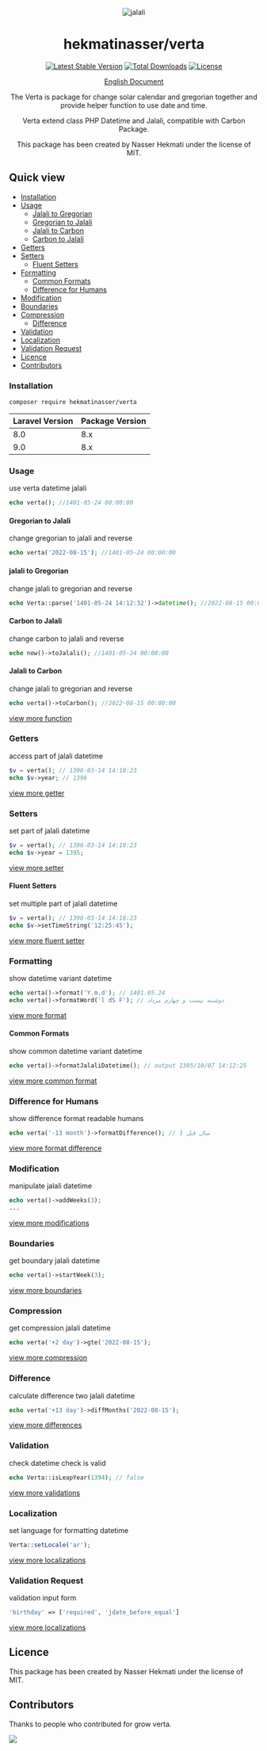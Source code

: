 <p align="center">
<img src="https://raw.githubusercontent.com/hekmatinasser/verta/master/logo.png" alt="jalali">
</p>
<h1 align="center">hekmatinasser/verta</h1>
<p align="center">
<a href="https://packagist.org/packages/hekmatinasser/verta"><img src="https://poser.pugx.org/hekmatinasser/verta/v/stable" alt="Latest Stable Version"></a>
<a href="https://packagist.org/packages/hekmatinasser/verta"><img src="https://poser.pugx.org/hekmatinasser/verta/downloads" alt="Total Downloads"></a>
<a href="https://packagist.org/packages/hekmatinasser/verta"><img src="https://poser.pugx.org/hekmatinasser/verta/license" alt="License"></a>
</p>

<p align="center">
<a href="https://hekmatinasser.github.io/verta">English Document</a>
</p>

<p align="center">The Verta is package for change solar calendar and gregorian together and provide helper function to use date and time.</p>
<p align="center">Verta extend class PHP Datetime and Jalali, compatible with Carbon Package.</p>
<p align="center">This package has been created by Nasser Hekmati under the license of MIT.</p>


## Quick view
     
- [Installation](#installation)
- [Usage](#usage)
    - [Jalali to Gregorian](#jalali-to-gregorian)
    - [Gregorian to Jalali](#gregorian-to-jalali)
    - [Jalali to Carbon](#jalali-to-carbon)
    - [Carbon to Jalali](#carbon-to-jalali)
- [Getters](#getters)
- [Setters](#setters)
  - [Fluent Setters](#fluent-setters)
- [Formatting](#formatting)
  - [Common Formats](#common-formats)
  - [Difference for Humans](#difference-for-humans)
- [Modification](#modification)
- [Boundaries](#boundaries)
- [Compression](#compression)
  - [Difference](#difference)
- [Validation](#validation)
- [Localization](#localization)
- [Validation Request](#validation-request)
- [Licence](#licence)
- [Contributors](#contributors)

### Installation

```shell
composer require hekmatinasser/verta
```

<table>
    <thead>
    <tr>
        <th>Laravel Version</th>
        <th>Package Version</th>
    </tr>
    </thead>
    <tbody>
    <tr>
        <td>8.0</td>
        <td>8.x</td>
    </tr>
    <tr>
        <td>9.0</td>
        <td>8.x</td>
    </tr>
    </tbody>
</table>

### Usage
<p>use verta datetime jalali</p>

```php
echo verta(); //1401-05-24 00:00:00
```

#### Gregorian to Jalali
<p>change gregorian to jalali and reverse</p>

```php
echo verta('2022-08-15'); //1401-05-24 00:00:00
```

#### jalali to Gregorian
<p>change jalali to gregorian and reverse</p>

```php
echo Verta::parse('1401-05-24 14:12:32')->datetime(); //2022-08-15 00:00:00
```

#### Carbon to Jalali
<p>change carbon to jalali and reverse</p>

```php
echo now()->toJalali(); //1401-05-24 00:00:00
```

#### Jalali to Carbon
<p>change jalali to gregorian and reverse</p>

```php
echo verta()->toCarbon(); //2022-08-15 00:00:00
```
[view more function](https://hekmatinasser.github.io/verta/#instantiate)

### Getters
<p>access part of jalali datetime</p>

```php
$v = verta(); // 1396-03-14 14:18:23
echo $v->year; // 1396
```
[view more getter](https://hekmatinasser.github.io/verta/#getter)

### Setters
<p>set part of jalali datetime</p>

```php
$v = verta(); // 1396-03-14 14:18:23
echo $v->year = 1395;
```
[view more setter](https://hekmatinasser.github.io/verta/#setter)


#### Fluent Setters
<p>set multiple part of jalali datetime</p>

```php
$v = verta(); // 1396-03-14 14:18:23
echo $v->setTimeString('12:25:45');
```
[view more fluent setter](https://hekmatinasser.github.io/verta/#set_date_time)


### Formatting
<p>show datetime variant datetime</p>

```php
echo verta()->format('Y.m.d'); // 1401.05.24
echo verta()->formatWord('l dS F'); // دوشنبه بیست و چهارم مرداد
```
[view more format](https://hekmatinasser.github.io/verta/#formatting)


#### Common Formats
<p>show common datetime variant datetime</p>

```php
echo verta()->formatJalaliDatetime(); // output 1395/10/07 14:12:25
```
[view more common format](https://hekmatinasser.github.io/verta/#format_date_time)


### Difference for Humans
<p>show difference format readable humans</p>

```php
echo verta('-13 month')->formatDifference(); // 1 سال قبل
```
[view more format difference](https://hekmatinasser.github.io/verta/#format_difference)

### Modification
<p>manipulate jalali datetime</p>

```php
echo verta()->addWeeks(3); 
...
```
[view more modifications](https://hekmatinasser.github.io/verta/#modification)

### Boundaries
<p>get boundary jalali datetime</p>

```php
echo verta()->startWeek(3); 
```
[view more boundaries](https://hekmatinasser.github.io/verta/#boundaries)

### Compression
<p>get compression jalali datetime</p>

```php
echo verta('+2 day')->gte('2022-08-15');
```
[view more compression](https://hekmatinasser.github.io/verta/#comparison)


### Difference
<p>calculate difference two jalali datetime</p>

```php
echo verta('+13 day')->diffMonths('2022-08-15'); 
```
[view more differences](https://hekmatinasser.github.io/verta/#difference)

### Validation
<p>check datetime check is valid </p>

```php
echo Verta::isLeapYear(1394); // false
```
[view more validations](https://hekmatinasser.github.io/verta/#validation)


### Localization
<p>set language for formatting datetime</p>

```php
Verta::setLocale('ar');
```
[view more localizations](https://hekmatinasser.github.io/verta/#localization)


### Validation Request
<p>validation input form</p>

```php
'birthday' => ['required', 'jdate_before_equal']
```
[view more localizations](https://hekmatinasser.github.io/verta/#laravel_validation)


## Licence

This package has been created by Nasser Hekmati under the license of MIT.

## Contributors
Thanks to people who contributed for grow verta.

<a href="https://github.com/hekmatinasser/verta/graphs/contributors"><img src="https://opencollective.com/verta/contributors.svg?button=false" /></a>
